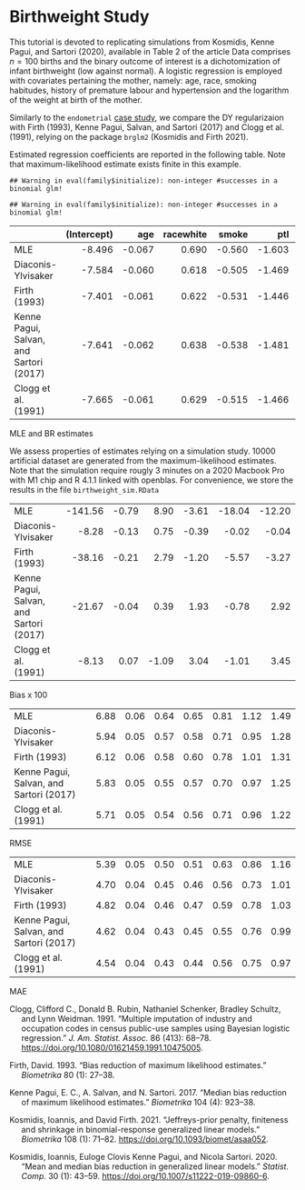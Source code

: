 # Birthweight Study

This tutorial is devoted to replicating simulations from Kosmidis, Kenne
Pagui, and Sartori (2020), available in Table 2 of the article Data
comprises *n* = 100 births and the binary outcome of interest is a
dichotomization of infant birthweight (low against normal). A logistic
regression is employed with covariates pertaining the mother, namely:
age, race, smoking habitudes, history of premature labour and
hypertension and the logarithm of the weight at birth of the mother.

Similarly to the `endometrial` [case study](../ENDOMETRIAL/), we compare
the DY regularizaion with Firth (1993), Kenne Pagui, Salvan, and Sartori
(2017) and Clogg et al. (1991), relying on the package `brglm2`
(Kosmidis and Firth 2021).

Estimated regression coefficients are reported in the following table.
Note that maximum-likelihood estimate exists finite in this example.

    ## Warning in eval(family$initialize): non-integer #successes in a binomial glm!

    ## Warning in eval(family$initialize): non-integer #successes in a binomial glm!

|                                         | (Intercept) |    age | racewhite |  smoke |    ptl |     ht | loglwt |
|:----------------------------------------|------------:|-------:|----------:|-------:|-------:|-------:|-------:|
| MLE                                     |      -8.496 | -0.067 |     0.690 | -0.560 | -1.603 | -1.211 |  2.262 |
| Diaconis-Ylvisaker                      |      -7.584 | -0.060 |     0.618 | -0.505 | -1.469 | -1.091 |  2.026 |
| Firth (1993)                            |      -7.401 | -0.061 |     0.622 | -0.531 | -1.446 | -1.104 |  1.998 |
| Kenne Pagui, Salvan, and Sartori (2017) |      -7.641 | -0.062 |     0.638 | -0.538 | -1.481 | -1.134 |  2.059 |
| Clogg et al. (1991)                     |      -7.665 | -0.061 |     0.629 | -0.515 | -1.466 | -1.098 |  2.057 |

MLE and BR estimates

We assess properties of estimates relying on a simulation study. 10000
artificial dataset are generated from the maximum-likelihood estimates.
Note that the simulation require rougly 3 minutes on a 2020 Macbook Pro
with M1 chip and R 4.1.1 linked with openblas. For convenience, we store
the results in the file `birthweight_sim.RData`

|                                         |         |       |       |       |        |        |       |
|:----------------------------------------|--------:|------:|------:|------:|-------:|-------:|------:|
| MLE                                     | -141.56 | -0.79 |  8.90 | -3.61 | -18.04 | -12.20 | 34.13 |
| Diaconis-Ylvisaker                      |   -8.28 | -0.13 |  0.75 | -0.39 |  -0.02 |  -0.04 |  2.19 |
| Firth (1993)                            |  -38.16 | -0.21 |  2.79 | -1.20 |  -5.57 |  -3.27 |  9.63 |
| Kenne Pagui, Salvan, and Sartori (2017) |  -21.67 | -0.04 |  0.39 |  1.93 |  -0.78 |   2.92 |  4.85 |
| Clogg et al. (1991)                     |   -8.13 |  0.07 | -1.09 |  3.04 |  -1.01 |   3.45 |  0.44 |

Bias x 100

|                                         |      |      |      |      |      |      |      |
|:----------------------------------------|-----:|-----:|-----:|-----:|-----:|-----:|-----:|
| MLE                                     | 6.88 | 0.06 | 0.64 | 0.65 | 0.81 | 1.12 | 1.49 |
| Diaconis-Ylvisaker                      | 5.94 | 0.05 | 0.57 | 0.58 | 0.71 | 0.95 | 1.28 |
| Firth (1993)                            | 6.12 | 0.06 | 0.58 | 0.60 | 0.78 | 1.01 | 1.31 |
| Kenne Pagui, Salvan, and Sartori (2017) | 5.83 | 0.05 | 0.55 | 0.57 | 0.70 | 0.97 | 1.25 |
| Clogg et al. (1991)                     | 5.71 | 0.05 | 0.54 | 0.56 | 0.71 | 0.96 | 1.22 |

RMSE

|                                         |      |      |      |      |      |      |      |
|:----------------------------------------|-----:|-----:|-----:|-----:|-----:|-----:|-----:|
| MLE                                     | 5.39 | 0.05 | 0.50 | 0.51 | 0.63 | 0.86 | 1.16 |
| Diaconis-Ylvisaker                      | 4.70 | 0.04 | 0.45 | 0.46 | 0.56 | 0.73 | 1.01 |
| Firth (1993)                            | 4.82 | 0.04 | 0.46 | 0.47 | 0.59 | 0.78 | 1.03 |
| Kenne Pagui, Salvan, and Sartori (2017) | 4.62 | 0.04 | 0.43 | 0.45 | 0.55 | 0.76 | 0.99 |
| Clogg et al. (1991)                     | 4.54 | 0.04 | 0.43 | 0.44 | 0.56 | 0.75 | 0.97 |

MAE

<div id="refs" class="references csl-bib-body hanging-indent">

<div id="ref-Clogg1991" class="csl-entry">

Clogg, Clifford C., Donald B. Rubin, Nathaniel Schenker, Bradley
Schultz, and Lynn Weidman. 1991. “<span class="nocase">Multiple
imputation of industry and occupation codes in census public-use samples
using Bayesian logistic regression</span>.” *J. Am. Statist. Assoc.* 86
(413): 68–78. <https://doi.org/10.1080/01621459.1991.10475005>.

</div>

<div id="ref-Firth1993" class="csl-entry">

Firth, David. 1993. “<span class="nocase">Bias reduction of maximum
likelihood estimates</span>.” *Biometrika* 80 (1): 27–38.

</div>

<div id="ref-Pagui2017" class="csl-entry">

Kenne Pagui, E. C., A. Salvan, and N. Sartori. 2017. “<span
class="nocase">Median bias reduction of maximum likelihood
estimates</span>.” *Biometrika* 104 (4): 923–38.

</div>

<div id="ref-Kosmidis2021" class="csl-entry">

Kosmidis, Ioannis, and David Firth. 2021. “<span
class="nocase">Jeffreys-prior penalty, finiteness and shrinkage in
binomial-response generalized linear models</span>.” *Biometrika* 108
(1): 71–82. <https://doi.org/10.1093/biomet/asaa052>.

</div>

<div id="ref-Kosmidis2020" class="csl-entry">

Kosmidis, Ioannis, Euloge Clovis Kenne Pagui, and Nicola Sartori. 2020.
“<span class="nocase">Mean and median bias reduction in generalized
linear models</span>.” *Statist. Comp.* 30 (1): 43–59.
<https://doi.org/10.1007/s11222-019-09860-6>.

</div>

</div>
